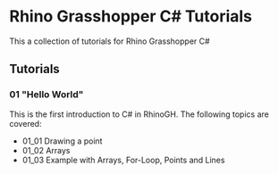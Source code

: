 # Rhino Grasshopper C# Tutorials

This a collection of tutorials for Rhino Grasshopper C#

## Tutorials

### 01 "Hello World"

This is the first introduction to  C# in RhinoGH. The following topics are covered:

* 01_01 Drawing a point
* 01_02 Arrays
* 01_03 Example with Arrays, For-Loop, Points and Lines